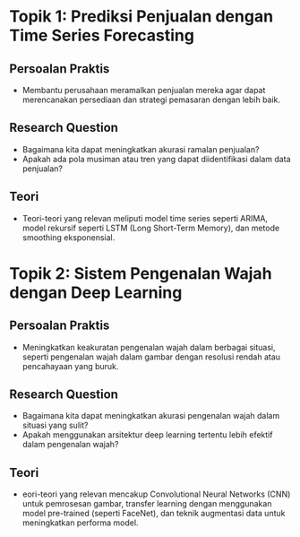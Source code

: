# Topik 1: Prediksi Penjualan dengan Time Series Forecasting
## Persoalan Praktis
- Membantu perusahaan meramalkan penjualan mereka agar dapat merencanakan persediaan dan strategi pemasaran dengan lebih baik.
## Research Question
- Bagaimana kita dapat meningkatkan akurasi ramalan penjualan?
- Apakah ada pola musiman atau tren yang dapat diidentifikasi dalam data penjualan?
## Teori
- Teori-teori yang relevan meliputi model time series seperti ARIMA, model rekursif seperti LSTM (Long Short-Term Memory), dan metode smoothing eksponensial.
# Topik 2: Sistem Pengenalan Wajah dengan Deep Learning 
## Persoalan Praktis
- Meningkatkan keakuratan pengenalan wajah dalam berbagai situasi, seperti pengenalan wajah dalam gambar dengan resolusi rendah atau pencahayaan yang buruk.
## Research Question
- Bagaimana kita dapat meningkatkan akurasi pengenalan wajah dalam situasi yang sulit?
- Apakah menggunakan arsitektur deep learning tertentu lebih efektif dalam pengenalan wajah?
## Teori
- eori-teori yang relevan mencakup Convolutional Neural Networks (CNN) untuk pemrosesan gambar, transfer learning dengan menggunakan model pre-trained (seperti FaceNet), dan teknik augmentasi data untuk meningkatkan performa model.

